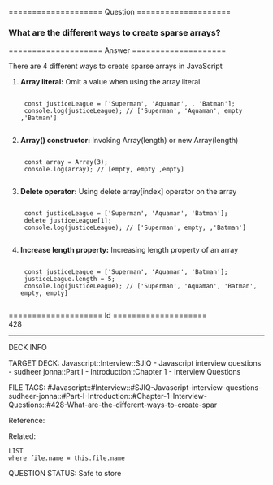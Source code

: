 ==================== Question ====================  

### What are the different ways to create sparse arrays?  

==================== Answer ====================  

There are 4 different ways to create sparse arrays in JavaScript

1. **Array literal:** Omit a value when using the array literal

    <!-- codeblock-start -->
    <pre><code class="hljs language-js">
    <span class="hljs-keyword">const</span> justiceLeague = [<span class="hljs-string">'Superman'</span>, <span class="hljs-string">'Aquaman'</span>, , <span class="hljs-string">'Batman'</span>];
    <span class="hljs-variable language_">console</span>.<span class="hljs-title function_">log</span>(justiceLeague); <span class="hljs-comment">// ['Superman', 'Aquaman', empty ,'Batman']</span>
    </code></pre>
    <!-- codeblock-end -->

2. **Array() constructor:** Invoking Array(length) or new Array(length)

    <!-- codeblock-start -->
    <pre><code class="hljs language-js">
    <span class="hljs-keyword">const</span> array = <span class="hljs-title class_">Array</span>(<span class="hljs-number">3</span>);
    <span class="hljs-variable language_">console</span>.<span class="hljs-title function_">log</span>(array); <span class="hljs-comment">// [empty, empty ,empty]</span>
    </code></pre>
    <!-- codeblock-end -->

3. **Delete operator:** Using delete array[index] operator on the array

    <!-- codeblock-start -->
    <pre><code class="hljs language-js">
    <span class="hljs-keyword">const</span> justiceLeague = [<span class="hljs-string">'Superman'</span>, <span class="hljs-string">'Aquaman'</span>, <span class="hljs-string">'Batman'</span>];
    <span class="hljs-keyword">delete</span> justiceLeague[<span class="hljs-number">1</span>];
    <span class="hljs-variable language_">console</span>.<span class="hljs-title function_">log</span>(justiceLeague); <span class="hljs-comment">// ['Superman', empty, ,'Batman']</span>
    </code></pre>
    <!-- codeblock-end -->

4. **Increase length property:** Increasing length property of an array

    <!-- codeblock-start -->
    <pre><code class="hljs language-js">
    <span class="hljs-keyword">const</span> justiceLeague = [<span class="hljs-string">'Superman'</span>, <span class="hljs-string">'Aquaman'</span>, <span class="hljs-string">'Batman'</span>];
    justiceLeague.<span class="hljs-property">length</span> = <span class="hljs-number">5</span>;
    <span class="hljs-variable language_">console</span>.<span class="hljs-title function_">log</span>(justiceLeague); <span class="hljs-comment">// ['Superman', 'Aquaman', 'Batman', empty, empty]</span>
    </code></pre>
    <!-- codeblock-end -->

==================== Id ====================  
428

---

DECK INFO

TARGET DECK: Javascript::Interview::SJIQ - Javascript interview questions - sudheer jonna::Part I - Introduction::Chapter 1 - Interview Questions

FILE TAGS: #Javascript::#Interview::#SJIQ-Javascript-interview-questions-sudheer-jonna::#Part-I-Introduction::#Chapter-1-Interview-Questions::#428-What-are-the-different-ways-to-create-spar

Reference:

Related:

```dataview
LIST
where file.name = this.file.name
```

QUESTION STATUS: Safe to store
